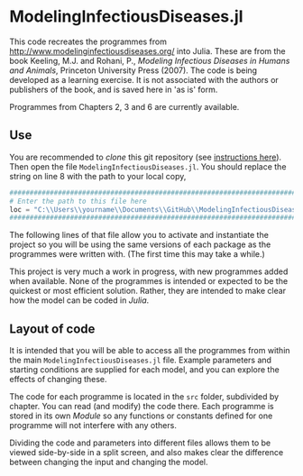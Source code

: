 # ModelingInfectiousDiseases.jl

This code recreates the programmes from http://www.modelinginfectiousdiseases.org/ into Julia. These are from the book Keeling, M.J. and Rohani, P., *Modeling Infectious Diseases in Humans and Animals*, Princeton University Press (2007). The code is being developed as a learning exercise. It is not associated with the authors or publishers of the book, and is saved here in 'as is' form.

Programmes from Chapters 2, 3 and 6 are currently available.

## Use

You are recommended to _clone_ this git repository (see [instructions here](https://docs.github.com/en/repositories/creating-and-managing-repositories/cloning-a-repository)). Then open the file `ModelingInfectiousDiseases.jl`. You should replace the string on line 8 with the path to your local copy,

``` julia 
###############################################################################
# Enter the path to this file here 
loc = "C:\\Users\\yourname\\Documents\\GitHub\\ModelingInfectiousDiseases.jl"
###############################################################################
```

The following lines of that file allow you to activate and instantiate the project so you will be using the same versions of each package as the programmes were written with. (The first time this may take a while.)

This project is very much a work in progress, with new programmes added when available. None of the programmes is intended or expected to be the quickest or most efficient solution. Rather, they are intended to make clear how the model can be coded in *Julia*.

## Layout of code

It is intended that you will be able to access all the programmes from within the main `ModelingInfectiousDiseases.jl` file. Example parameters and starting conditions are supplied for each model, and you can explore the effects of changing these.

The code for each programme is located in the `src` folder, subdivided by chapter. You can read (and modify) the code there. Each programme is stored in its own _Module_ so any functions or constants defined for one programme will not interfere with any others. 

Dividing the code and parameters into different files allows them to be viewed side-by-side in a split screen, and also makes clear the difference between changing the input and changing the model.
